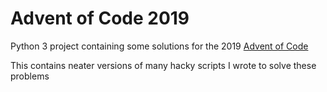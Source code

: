# Advent of Code 2019
Python 3 project containing some solutions for the 2019 [Advent of Code](https://adventofcode.com)

This contains neater versions of many hacky scripts I wrote to solve these problems  